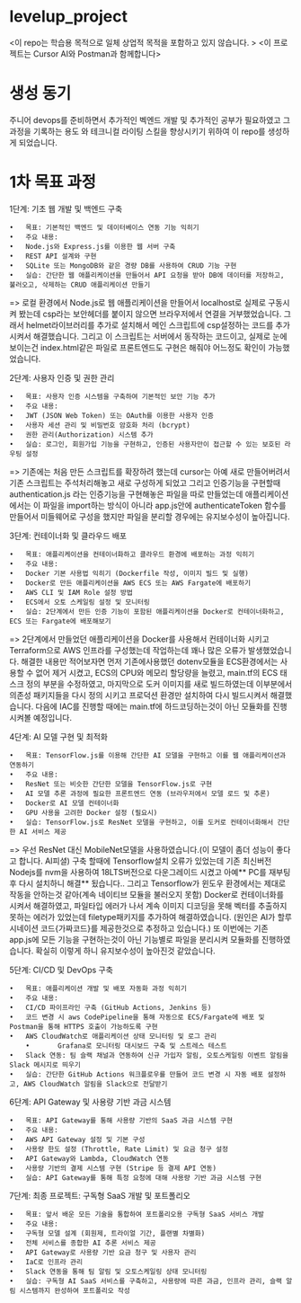 # levelup_project
<이 repo는 학습용 목적으로 일체 상업적 목적을 포함하고 있지 않습니다. >
<이 프로젝트는 Cursor AI와 Postman과 함께합니다> 

# 생성 동기 
주니어 devops를 준비하면서 추가적인 벡엔드 개발 및 추가적인 공부가 필요하였고 
그 과정을 기록하는 용도 와 테크니컬 라이팅 스킬을 향상시키기 위하여 이 repo를 생성하게 되었습니다. 

# 1차 목표 과정 
1단계: 기초 웹 개발 및 백엔드 구축

	•	목표: 기본적인 백엔드 및 데이터베이스 연동 기능 익히기
	•	주요 내용:
	•	Node.js와 Express.js를 이용한 웹 서버 구축
	•	REST API 설계와 구현
	•	SQLite 또는 MongoDB와 같은 경량 DB를 사용하여 CRUD 기능 구현
	•	실습: 간단한 웹 애플리케이션을 만들어서 API 요청을 받아 DB에 데이터를 저장하고, 불러오고, 삭제하는 CRUD 애플리케이션 만들기

=> 로컬 환경에서 Node.js로 웹 애플리케이션을 만들어서 localhost로 실제로 구동시켜 봤는데 csp라는 보안헤더를 붙이지 않으면 브라우저에서 연결을 거부했었습니다. 
그래서 helmet라이브러리를 추가로 설치해서 메인 스크립트에 csp설정하는 코드를 추가시켜서 해결했습니다.
그리고 이 스크립트는 서버에서 동작하는 코드이고, 실제로 눈에 보이는건 index.html같은 파일로 프론트엔드도 구현은 해줘야 어느정도 확인이 가능했었습니다.

2단계: 사용자 인증 및 권한 관리

	•	목표: 사용자 인증 시스템을 구축하여 기본적인 보안 기능 추가
	•	주요 내용:
	•	JWT (JSON Web Token) 또는 OAuth를 이용한 사용자 인증
	•	사용자 세션 관리 및 비밀번호 암호화 처리 (bcrypt)
	•	권한 관리(Authorization) 시스템 추가
	•	실습: 로그인, 회원가입 기능을 구현하고, 인증된 사용자만이 접근할 수 있는 보호된 라우팅 설정

=> 기존에는 처음 만든 스크립트를 확장하려 했는데 cursor는 아예 새로 만들어버려서 기존 스크립트는 주석처리해놓고 새로 구성하게 되었고 
그리고 인증기능을 구현할때 authentication.js 라는 인증기능을 구현해놓은 파일을 따로 만들었는데 
애플리케이션에서는 이 파일을 import하는 방식이 아니라 app.js안에 authenticateToken 함수를 만들어서 미들웨어로 구성을 했지만 파일을 분리할 경우에는 유지보수성이 높아집니다.


3단계: 컨테이너화 및 클라우드 배포

	•	목표: 애플리케이션을 컨테이너화하고 클라우드 환경에 배포하는 과정 익히기
	•	주요 내용:
	•	Docker 기본 사용법 익히기 (Dockerfile 작성, 이미지 빌드 및 실행)
	•	Docker로 만든 애플리케이션을 AWS ECS 또는 AWS Fargate에 배포하기
	•	AWS CLI 및 IAM Role 설정 방법
	•	ECS에서 오토 스케일링 설정 및 모니터링
	•	실습: 2단계에서 만든 인증 기능이 포함된 애플리케이션을 Docker로 컨테이너화하고, ECS 또는 Fargate에 배포해보기

=> 2단계에서 만들었던 애플리케이션을 Docker를 사용해서 컨테이너화 시키고 Terraform으로 AWS 인프라를 구성했는데 작업하는데 꽤나 많은 오류가 발생했었습니다. 
해결한 내용만 적어보자면 먼저 기존에사용했던 dotenv모듈을 ECS환경에서는 사용할 수 없어 제거 시켰고, ECS의 CPU와 메모리 할당량을 늘렸고, main.tf의 ECS 태스크 정의 부분을 수정하였고, 
마지막으로 도커 이미지를 새로 빌드하였는데 이부분에서 의존성 패키지들을 다시 정의 시키고 프로덕션 환경만 설치하여 다시 빌드시켜서 해결했습니다. 
다음에 IAC를 진행할 때에는 main.tf에 하드코딩하는것이 아닌 모듈화를 진행시켜볼 예정입니다.

4단계: AI 모델 구현 및 최적화

	•	목표: TensorFlow.js를 이용해 간단한 AI 모델을 구현하고 이를 웹 애플리케이션과 연동하기
	•	주요 내용:
	•	ResNet 또는 비슷한 간단한 모델을 TensorFlow.js로 구현
	•	AI 모델 추론 과정에 필요한 프론트엔드 연동 (브라우저에서 모델 로드 및 추론)
	•	Docker로 AI 모델 컨테이너화
	•	GPU 사용을 고려한 Docker 설정 (필요시)
	•	실습: TensorFlow.js로 ResNet 모델을 구현하고, 이를 도커로 컨테이너화해서 간단한 AI 서비스 제공

=> 우선 ResNet 대신 MobileNet모델을 사용하였습니다.(이 모델이 좀더 성능이 좋다고 합니다. AI피셜) 
구축 할때에 Tensorflow설치 오류가 있었는데 기존 최신버전 Nodejs를 nvm을 사용하여 18LTS버전으로 다운그레이드 시켰고 아예** PC를 재부팅후 다시 설치하니 해결** 됬습니다..
그리고 Tensorflow가 윈도우 환경에서는 제대로 작동을 안하는것 같아(계속 네이티브 모듈을 불러오지 못함) Docker로 컨테이너화를 시켜서 해결하였고,
파일타입 에러가 나서 계속 이미지 디코딩을 못해 벡터를 추출하지 못하는 에러가 있었는데 filetype패키지를 추가하여 해결하였습니다. 
(원인은 AI가 할루시네이션 코드{가짜코드}를 제공한것으로 추정하고 있습니다.)
또 이번에는 기존 app.js에 모든 기능을 구현하는것이 아닌 기능별로 파일을 분리시켜 모듈화를 진행하였습니다. 확실히 이렇게 하니 유지보수성이 높아진것 같았습니다. 

5단계: CI/CD 및 DevOps 구축

	•	목표: 애플리케이션 개발 및 배포 자동화 과정 익히기
	•	주요 내용:
	•	CI/CD 파이프라인 구축 (GitHub Actions, Jenkins 등)
	•	코드 변경 시 aws CodePipeline을 통해 자동으로 ECS/Fargate에 배포 및 Postman을 통해 HTTPS 호출이 가능하도록 구현
	•	AWS CloudWatch로 애플리케이션 상태 모니터링 및 로그 관리
        •       Grafana로 모니터링 대시보드 구축 및 스트레스 테스트
	•	Slack 연동: 팀 슬랙 채널과 연동하여 신규 가입자 알림, 오토스케일링 이벤트 알림을 Slack 메시지로 띄우기
	•	실습: 간단한 GitHub Actions 워크플로우를 만들어 코드 변경 시 자동 배포 설정하고, AWS CloudWatch 알림을 Slack으로 전달받기

6단계: API Gateway 및 사용량 기반 과금 시스템

	•	목표: API Gateway를 통해 사용량 기반의 SaaS 과금 시스템 구현
	•	주요 내용:
	•	AWS API Gateway 설정 및 기본 구성
	•	사용량 한도 설정 (Throttle, Rate Limit) 및 요금 청구 설정
	•	API Gateway와 Lambda, CloudWatch 연동
	•	사용량 기반의 결제 시스템 구현 (Stripe 등 결제 API 연동)
	•	실습: API Gateway를 통해 특정 요청에 대해 사용량 기반 과금 시스템 구현

7단계: 최종 프로젝트: 구독형 SaaS 개발 및 포트폴리오

	•	목표: 앞서 배운 모든 기술을 통합하여 포트폴리오용 구독형 SaaS 서비스 개발
	•	주요 내용:
	•	구독형 모델 설계 (회원제, 트라이얼 기간, 플랜별 차별화)
	•	전체 서비스를 종합한 AI 추론 서비스 제공
	•	API Gateway로 사용량 기반 요금 청구 및 사용자 관리
	•	IaC로 인프라 관리
	•	Slack 연동을 통해 팀 알림 및 오토스케일링 상태 모니터링
	•	실습: 구독형 AI SaaS 서비스를 구축하고, 사용량에 따른 과금, 인프라 관리, 슬랙 알림 시스템까지 완성하여 포트폴리오 작성
